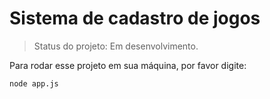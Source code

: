 <h1>Sistema de cadastro de jogos</h1>

> Status do projeto: Em desenvolvimento.

Para rodar esse projeto em sua máquina, por favor digite:

```
node app.js
```
